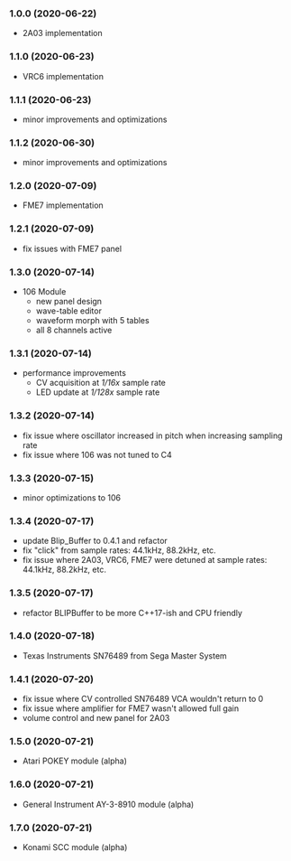 ### 1.0.0 (2020-06-22)

-   2A03 implementation

### 1.1.0 (2020-06-23)

-   VRC6 implementation

### 1.1.1 (2020-06-23)

-   minor improvements and optimizations

### 1.1.2 (2020-06-30)

-   minor improvements and optimizations

### 1.2.0 (2020-07-09)

-   FME7 implementation

### 1.2.1 (2020-07-09)

-   fix issues with FME7 panel

### 1.3.0 (2020-07-14)

-   106 Module
    -   new panel design
    -   wave-table editor
    -   waveform morph with 5 tables
    -   all 8 channels active

### 1.3.1 (2020-07-14)

-   performance improvements
    -   CV acquisition at _1/16x_ sample rate
    -   LED update at _1/128x_ sample rate

### 1.3.2 (2020-07-14)

-   fix issue where oscillator increased in pitch when increasing sampling rate
-   fix issue where 106 was not tuned to C4

### 1.3.3 (2020-07-15)

-   minor optimizations to 106

### 1.3.4 (2020-07-17)

-   update Blip_Buffer to 0.4.1 and refactor
-   fix "click" from sample rates: 44.1kHz, 88.2kHz, etc.
-   fix issue where 2A03, VRC6, FME7 were detuned at sample rates:
    44.1kHz, 88.2kHz, etc.

### 1.3.5 (2020-07-17)

-   refactor BLIPBuffer to be more C++17-ish and CPU friendly

### 1.4.0 (2020-07-18)

-   Texas Instruments SN76489 from Sega Master System

### 1.4.1 (2020-07-20)

-   fix issue where CV controlled SN76489 VCA wouldn't return to 0
-   fix issue where amplifier for FME7 wasn't allowed full gain
-   volume control and new panel for 2A03

### 1.5.0 (2020-07-21)

-   Atari POKEY module (alpha)

### 1.6.0 (2020-07-21)

-   General Instrument AY-3-8910 module (alpha)

### 1.7.0 (2020-07-21)

-   Konami SCC module (alpha)
